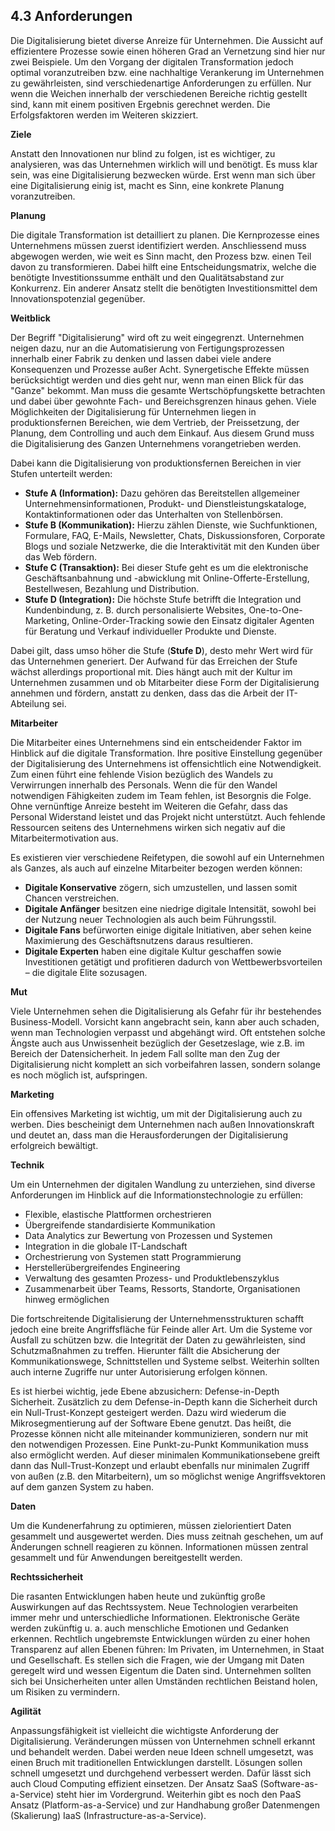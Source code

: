 ## 4.3 Anforderungen

Die Digitalisierung bietet diverse Anreize für Unternehmen. Die Aussicht auf effizientere Prozesse sowie einen höheren Grad an Vernetzung sind hier nur zwei Beispiele. Um den Vorgang der digitalen Transformation jedoch optimal voranzutreiben bzw. eine nachhaltige Verankerung im Unternehmen zu gewährleisten, sind verschiedenartige Anforderungen zu erfüllen. Nur wenn die Weichen innerhalb der verschiedenen Bereiche richtig gestellt sind, kann mit einem positiven Ergebnis gerechnet werden. Die Erfolgsfaktoren werden im Weiteren skizziert.

**Ziele**

Anstatt den Innovationen nur blind zu folgen, ist es wichtiger, zu analysieren, was das Unternehmen wirklich will und benötigt. Es muss klar sein, was eine Digitalisierung bezwecken würde. Erst wenn man sich über eine Digitalisierung einig ist, macht es Sinn, eine konkrete Planung voranzutreiben.

**Planung**

Die digitale Transformation ist detailliert zu planen. Die Kernprozesse eines Unternehmens müssen zuerst identifiziert werden. Anschliessend muss abgewogen werden, wie weit es Sinn macht, den Prozess bzw. einen Teil davon zu transformieren. Dabei hilft eine Entscheidungsmatrix, welche die benötigte Investitionssumme enthält und den Qualitätsabstand zur Konkurrenz. Ein anderer Ansatz stellt die benötigten Investitionsmittel dem Innovationspotenzial gegenüber.

**Weitblick**

Der Begriff "Digitalisierung" wird oft zu weit eingegrenzt. Unternehmen neigen dazu, nur an die Automatisierung von Fertigungsprozessen innerhalb einer Fabrik zu denken und lassen dabei viele andere Konsequenzen und Prozesse außer Acht. Synergetische Effekte müssen berücksichtigt werden und dies geht nur, wenn man einen Blick für das "Ganze" bekommt. Man muss die gesamte Wertschöpfungskette betrachten und dabei über gewohnte Fach- und Bereichsgrenzen hinaus gehen. Viele Möglichkeiten der Digitalisierung für Unternehmen liegen in produktionsfernen Bereichen, wie dem Vertrieb, der Preissetzung, der Planung, dem Controlling und auch dem Einkauf. Aus diesem Grund muss die Digitalisierung des Ganzen Unternehmens vorangetrieben werden.

Dabei kann die Digitalisierung von produktionsfernen Bereichen in vier Stufen unterteilt werden:

* **Stufe A (Information):** Dazu gehören das Bereitstellen allgemeiner Unternehmensinformationen, Produkt- und Dienstleistungskataloge, Kontaktinformationen oder das Unterhalten von Stellenbörsen.
* **Stufe B (Kommunikation):** Hierzu zählen Dienste, wie Suchfunktionen, Formulare, FAQ, E-Mails, Newsletter, Chats, Diskussionsforen, Corporate Blogs und soziale Netzwerke, die die Interaktivität mit den Kunden über das Web fördern.
* **Stufe C (Transaktion):** Bei dieser Stufe geht es um die elektronische Geschäftsanbahnung und -abwicklung mit Online-Offerte-Erstellung, Bestellwesen, Bezahlung und Distribution.
* **Stufe D (Integration):** Die höchste Stufe betrifft die Integration und Kundenbindung, z. B. durch personalisierte Websites, One-to-One-Marketing, Online-Order-Tracking sowie den Einsatz digitaler Agenten für Beratung und Verkauf individueller Produkte und Dienste.

Dabei gilt, dass umso höher die Stufe \(**Stufe D**\), desto mehr Wert wird für das Unternehmen generiert. Der Aufwand für das Erreichen der Stufe wächst allerdings proportional mit. Dies hängt auch mit der Kultur im Unternehmen zusammen und ob Mitarbeiter diese Form der Digitalisierung annehmen und fördern, anstatt zu denken, dass das die Arbeit der IT-Abteilung sei.

**Mitarbeiter**

Die Mitarbeiter eines Unternehmens sind ein entscheidender Faktor im Hinblick auf die digitale Transformation. Ihre positive Einstellung gegenüber der Digitalisierung des Unternehmens ist offensichtlich eine Notwendigkeit. Zum einen führt eine fehlende Vision bezüglich des Wandels zu Verwirrungen innerhalb des Personals. Wenn die für den Wandel notwendigen Fähigkeiten zudem im Team fehlen, ist Besorgnis die Folge. Ohne vernünftige Anreize besteht im Weiteren die Gefahr, dass das Personal Widerstand leistet und das Projekt nicht unterstützt. Auch fehlende Ressourcen seitens des Unternehmens wirken sich negativ auf die Mitarbeitermotivation aus. 

Es existieren vier verschiedene Reifetypen, die sowohl auf ein Unternehmen als Ganzes, als auch auf einzelne Mitarbeiter bezogen werden können:

* **Digitale Konservative** zögern, sich umzustellen, und lassen somit Chancen verstreichen.
* **Digitale Anfänger** besitzen eine niedrige digitale Intensität, sowohl bei der Nutzung neuer Technologien als auch beim Führungsstil.
* **Digitale Fans** befürworten einige digitale Initiativen, aber sehen keine Maximierung des Geschäftsnutzens daraus resultieren.
* **Digitale Experten** haben eine digitale Kultur geschaffen sowie Investitionen getätigt und profitieren dadurch von Wettbewerbsvorteilen – die digitale Elite sozusagen.

**Mut**

Viele Unternehmen sehen die Digitalisierung als Gefahr für ihr bestehendes Business-Modell. Vorsicht kann angebracht sein, kann aber auch schaden, wenn man Technologien verpasst und abgehängt wird. Oft entstehen solche Ängste auch aus Unwissenheit bezüglich der Gesetzeslage, wie z.B. im Bereich der Datensicherheit. In jedem Fall sollte man den Zug der Digitalisierung nicht komplett an sich vorbeifahren lassen, sondern solange es noch möglich ist, aufspringen.

**Marketing**

Ein offensives Marketing ist wichtig, um mit der Digitalisierung auch zu werben. Dies bescheinigt dem Unternehmen nach außen Innovationskraft und deutet an, dass man die Herausforderungen der Digitalisierung erfolgreich bewältigt.

**Technik**

Um ein Unternehmen der digitalen Wandlung zu unterziehen, sind diverse Anforderungen im Hinblick auf die Informationstechnologie zu erfüllen: 

* Flexible, elastische Plattformen orchestrieren
* Übergreifende standardisierte Kommunikation
* Data Analytics zur Bewertung von Prozessen und Systemen
* Integration in die globale IT-Landschaft
* Orchestrierung von Systemen statt Programmierung
* Herstellerübergreifendes Engineering
* Verwaltung des gesamten Prozess- und Produktlebenszyklus
* Zusammenarbeit über Teams, Ressorts, Standorte, Organisationen hinweg ermöglichen


Die fortschreitende Digitalisierung der Unternehmensstrukturen schafft jedoch eine breite Angriffsfläche für Feinde aller Art. Um die Systeme vor Ausfall zu schützen bzw. die Integrität der Daten zu gewährleisten, sind Schutzmaßnahmen zu treffen. Hierunter fällt die Absicherung der Kommunikationswege, Schnittstellen und Systeme selbst. Weiterhin sollten auch interne Zugriffe nur unter Autorisierung erfolgen können.

Es ist hierbei wichtig, jede Ebene abzusichern: Defense-in-Depth Sicherheit. Zusätzlich zu dem Defense-in-Depth kann die Sicherheit durch ein Null-Trust-Konzept gesteigert werden. Dazu wird wiederum die Mikrosegmentierung auf der Software Ebene genutzt. Das heißt, die Prozesse können nicht alle miteinander kommunizieren, sondern nur mit den notwendigen Prozessen. Eine Punkt-zu-Punkt Kommunikation muss also ermöglicht werden. Auf dieser minimalen Kommunikationsebene greift dann das Null-Trust-Konzept und erlaubt ebenfalls nur minimalen Zugriff von außen \(z.B. den Mitarbeitern\), um so möglichst wenige Angriffsvektoren auf dem ganzen System zu haben.

**Daten**

Um die Kundenerfahrung zu optimieren, müssen zielorientiert Daten gesammelt und ausgewertet werden. Dies muss zeitnah geschehen, um auf Änderungen schnell reagieren zu können. Informationen müssen zentral gesammelt und für Anwendungen bereitgestellt werden.

**Rechtssicherheit**

Die rasanten Entwicklungen haben heute und zukünftig große Auswirkungen auf das Rechtssystem. Neue Technologien verarbeiten immer mehr und unterschiedliche Informationen. Elektronische Geräte werden zukünftig u. a. auch menschliche Emotionen und Gedanken erkennen. Rechtlich ungebremste Entwicklungen würden zu einer hohen Transparenz auf allen Ebenen führen: Im Privaten, im Unternehmen, in Staat und Gesellschaft. Es stellen sich die Fragen, wie der Umgang mit Daten geregelt wird und wessen Eigentum die Daten sind. Unternehmen sollten sich bei Unsicherheiten unter allen Umständen rechtlichen Beistand holen, um Risiken zu vermindern.

**Agilität**

Anpassungsfähigkeit ist vielleicht die wichtigste Anforderung der Digitalisierung. Veränderungen müssen von Unternehmen schnell erkannt und behandelt werden. Dabei werden neue Ideen schnell umgesetzt, was einen Bruch mit traditionellen Entwicklungen darstellt. Lösungen sollen schnell umgesetzt und durchgehend verbessert werden. Dafür lässt sich auch Cloud Computing effizient einsetzen. Der Ansatz SaaS \(Software-as-a-Service\) steht hier im Vordergrund. Weiterhin gibt es noch den PaaS Ansatz \(Platform-as-a-Service\) und zur Handhabung großer Datenmengen \(Skalierung\) IaaS \(Infrastructure-as-a-Service\).
